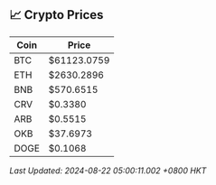 ## 📈 Crypto Prices

| Coin | Price |
| ---- | ----- |
| BTC | $61123.0759 |
| ETH | $2630.2896 |
| BNB | $570.6515 |
| CRV | $0.3380 |
| ARB | $0.5515 |
| OKB | $37.6973 |
| DOGE | $0.1068 |

_Last Updated: 2024-08-22 05:00:11.002 +0800 HKT_